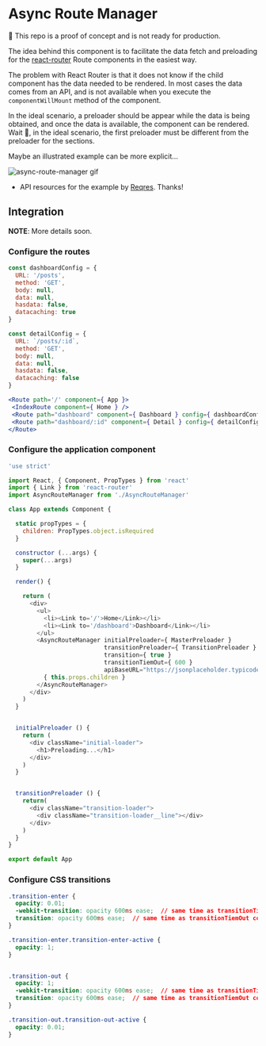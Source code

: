 # Async Route Manager

🚨 This repo is a proof of concept and is not ready for production.

The idea behind this component is to facilitate the data fetch and preloading for 
the [react-router](https://www.npmjs.com/package/react-router) Route components in 
the easiest way.

The problem with React Router is that it does not know if the child component has
the data needed to be rendered. In most cases the data comes from an API, and is
not available when you execute the `componentWillMount` method of the component.

In the ideal scenario, a preloader should be appear while the data is being obtained,
and once the data is available, the component can be rendered. Wait 🤔, in the ideal scenario,
the first preloader must be different from the preloader for the sections.

Maybe an illustrated example can be more explicit...

![async-route-manager gif](http://www.builtbyedgar.com/lab/async-route-manager.gif)
* API resources for the example by [Reqres](http://reqres.in). Thanks!


## Integration

**NOTE**: More details soon.

### Configure the routes

```js
const dashboardConfig = {
  URL: '/posts',
  method: 'GET',
  body: null,
  data: null,
  hasdata: false,
  datacaching: true
}

const detailConfig = {
  URL: `/posts/:id`,
  method: 'GET',
  body: null,
  data: null,
  hasdata: false,
  datacaching: false
}
```

 ```jsx
<Route path='/' component={ App }>
  <IndexRoute component={ Home } />
  <Route path="dashboard" component={ Dashboard } config={ dashboardConfig } />
  <Route path="dashboard/:id" component={ Detail } config={ detailConfig } />
</Route>
 ```

### Configure the application component

```js
'use strict'

import React, { Component, PropTypes } from 'react'
import { Link } from 'react-router'
import AsyncRouteManager from './AsyncRouteManager'

class App extends Component {

  static propTypes = {
    children: PropTypes.object.isRequired
  }

  constructor (...args) {
    super(...args)
  }

  render() {

    return (
      <div>
        <ul>
          <li><Link to='/'>Home</Link></li>
          <li><Link to='/dashboard'>Dashboard</Link></li>
        </ul>
        <AsyncRouteManager initialPreloader={ MasterPreloader }
                           transitionPreloader={ TransitionPreloader }
                           transition={ true }
                           transitionTiemOut={ 600 }
                           apiBaseURL="https://jsonplaceholder.typicode.com" >
          { this.props.children }
        </AsyncRouteManager>
      </div>
    )
  }


  initialPreloader () {
    return (
      <div className="initial-loader">
        <h1>Preloading...</h1>
      </div>
    )
  }


  transitionPreloader () {
    return(
      <div className="transition-loader">
        <div className="transition-loader__line"></div>
      </div>
    )
  }
}

export default App

```

### Configure CSS transitions

```css
.transition-enter {
  opacity: 0.01;
  -webkit-transition: opacity 600ms ease;  // same time as transitionTiemOut component prop
  transition: opacity 600ms ease;  // same time as transitionTiemOut component prop
}

.transition-enter.transition-enter-active {
  opacity: 1;
}


.transition-out {
  opacity: 1;
  -webkit-transition: opacity 600ms ease;  // same time as transitionTiemOut component prop
  transition: opacity 600ms ease;  // same time as transitionTiemOut component prop
}

.transition-out.transition-out-active {
  opacity: 0.01;
}
```
